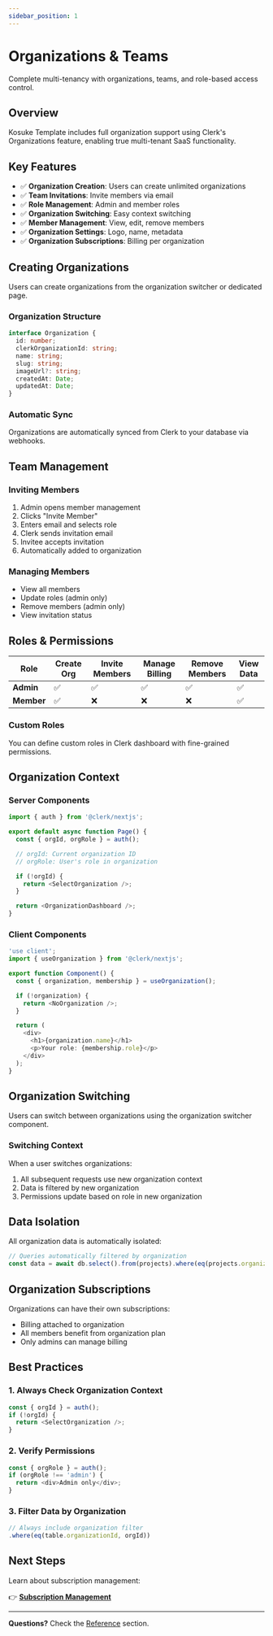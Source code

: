 ```yaml
---
sidebar_position: 1
---
```


# Organizations & Teams

Complete multi-tenancy with organizations, teams, and role-based access control.

## Overview

Kosuke Template includes full organization support using Clerk's Organizations feature, enabling true multi-tenant SaaS functionality.

## Key Features

- ✅ **Organization Creation**: Users can create unlimited organizations
- ✅ **Team Invitations**: Invite members via email
- ✅ **Role Management**: Admin and member roles
- ✅ **Organization Switching**: Easy context switching
- ✅ **Member Management**: View, edit, remove members
- ✅ **Organization Settings**: Logo, name, metadata
- ✅ **Organization Subscriptions**: Billing per organization

## Creating Organizations

Users can create organizations from the organization switcher or dedicated page.

### Organization Structure

```typescript
interface Organization {
  id: number;
  clerkOrganizationId: string;
  name: string;
  slug: string;
  imageUrl?: string;
  createdAt: Date;
  updatedAt: Date;
}
```

### Automatic Sync

Organizations are automatically synced from Clerk to your database via webhooks.

## Team Management

### Inviting Members

1. Admin opens member management
2. Clicks "Invite Member"
3. Enters email and selects role
4. Clerk sends invitation email
5. Invitee accepts invitation
6. Automatically added to organization

### Managing Members

- View all members
- Update roles (admin only)
- Remove members (admin only)
- View invitation status

## Roles & Permissions

| Role       | Create Org | Invite Members | Manage Billing | Remove Members | View Data |
| ---------- | ---------- | -------------- | -------------- | -------------- | --------- |
| **Admin**  | ✅         | ✅             | ✅             | ✅             | ✅        |
| **Member** | ✅         | ❌             | ❌             | ❌             | ✅        |

### Custom Roles

You can define custom roles in Clerk dashboard with fine-grained permissions.

## Organization Context

### Server Components

```typescript
import { auth } from '@clerk/nextjs';

export default async function Page() {
  const { orgId, orgRole } = auth();

  // orgId: Current organization ID
  // orgRole: User's role in organization

  if (!orgId) {
    return <SelectOrganization />;
  }

  return <OrganizationDashboard />;
}
```

### Client Components

```typescript
'use client';
import { useOrganization } from '@clerk/nextjs';

export function Component() {
  const { organization, membership } = useOrganization();

  if (!organization) {
    return <NoOrganization />;
  }

  return (
    <div>
      <h1>{organization.name}</h1>
      <p>Your role: {membership.role}</p>
    </div>
  );
}
```

## Organization Switching

Users can switch between organizations using the organization switcher component.

### Switching Context

When a user switches organizations:

1. All subsequent requests use new organization context
2. Data is filtered by new organization
3. Permissions update based on role in new organization

## Data Isolation

All organization data is automatically isolated:

```typescript
// Queries automatically filtered by organization
const data = await db.select().from(projects).where(eq(projects.organizationId, orgId));
```

## Organization Subscriptions

Organizations can have their own subscriptions:

- Billing attached to organization
- All members benefit from organization plan
- Only admins can manage billing

## Best Practices

### 1. Always Check Organization Context

```typescript
const { orgId } = auth();
if (!orgId) {
  return <SelectOrganization />;
}
```

### 2. Verify Permissions

```typescript
const { orgRole } = auth();
if (orgRole !== 'admin') {
  return <div>Admin only</div>;
}
```

### 3. Filter Data by Organization

```typescript
// Always include organization filter
.where(eq(table.organizationId, orgId))
```

## Next Steps

Learn about subscription management:

👉 **[Subscription Management](./subscription-management)**

---

**Questions?** Check the [Reference](../reference/commands) section.
